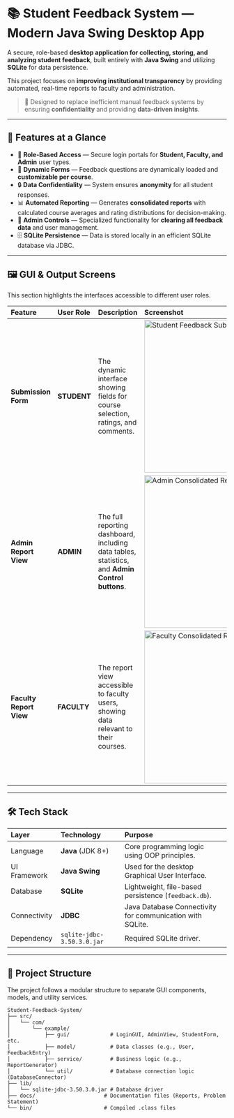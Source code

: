 # 📚 Student Feedback System — Modern Java Swing Desktop App

A secure, role-based **desktop application for collecting, storing, and analyzing student feedback**, built entirely with **Java Swing** and utilizing **SQLite** for data persistence.

This project focuses on **improving institutional transparency** by providing automated, real-time reports to faculty and administration.

> 🎯 Designed to replace inefficient manual feedback systems by ensuring **confidentiality** and providing **data-driven insights**.

---

## 🚀 Features at a Glance

- 👤 **Role-Based Access** — Secure login portals for **Student, Faculty, and Admin** user types.
- 📝 **Dynamic Forms** — Feedback questions are dynamically loaded and **customizable per course**.
- 🔒 **Data Confidentiality** — System ensures **anonymity** for all student responses.
- 📊 **Automated Reporting** — Generates **consolidated reports** with calculated course averages and rating distributions for decision-making.
- 🔧 **Admin Controls** — Specialized functionality for **clearing all feedback data** and user management.
- 🗄 **SQLite Persistence** — Data is stored locally in an efficient SQLite database via JDBC.

---

## 🖼 GUI & Output Screens

This section highlights the interfaces accessible to different user roles.

| Feature | User Role | Description | Screenshot |
| :--- | :--- | :--- | :--- |
| **Submission Form** | **STUDENT** | The dynamic interface showing fields for course selection, ratings, and comments. | <img width="350" alt="Student Feedback Submission Form" src="https://github.com/user-attachments/assets/054feb48-22a5-49c5-a53b-dd8e7d031cd3" /> |
| **Admin Report View** | **ADMIN** | The full reporting dashboard, including data tables, statistics, and **Admin Control buttons**. | <img width="350" alt="Admin Consolidated Report View" src="https://github.com/user-attachments/assets/ff37f40c-827a-403c-a2be-bac21aa01aa0" /> |
| **Faculty Report View** | **FACULTY** | The report view accessible to faculty users, showing data relevant to their courses. | <img width="350" alt="Faculty Consolidated Report View" src="https://github.com/user-attachments/assets/535d6aa4-dc2f-4d1e-a13e-e3f0eebc5609" /> |

***

## 🛠 Tech Stack

| Layer | Technology | Purpose |
| :--- | :--- | :--- |
| Language | **Java** (JDK 8+) | Core programming logic using OOP principles. |
| UI Framework | **Java Swing** | Used for the desktop Graphical User Interface. |
| Database | **SQLite** | Lightweight, file-based persistence (`feedback.db`). |
| Connectivity | **JDBC** | Java Database Connectivity for communication with SQLite. |
| Dependency | `sqlite-jdbc-3.50.3.0.jar` | Required SQLite driver. |

***

## 📁 Project Structure

The project follows a modular structure to separate GUI components, models, and utility services.

```plaintext
Student-Feedback-System/
├── src/
│   └── com/
│       └── example/
│           ├── gui/             # LoginGUI, AdminView, StudentForm, etc.
│           ├── model/           # Data classes (e.g., User, FeedbackEntry)
│           ├── service/         # Business logic (e.g., ReportGenerator)
│           └── util/            # Database connection logic (DatabaseConnector)
├── lib/
│   └── sqlite-jdbc-3.50.3.0.jar # Database driver
├── docs/                      # Documentation files (Reports, Problem Statement)
└── bin/                       # Compiled .class files
